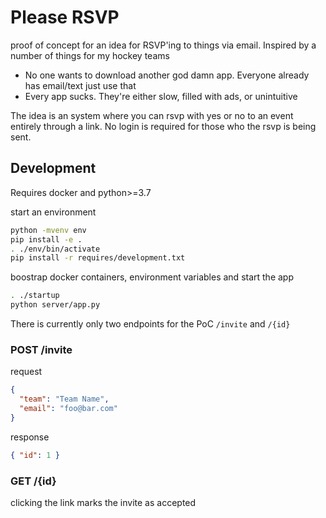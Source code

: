 # Please RSVP

proof of concept for an idea for RSVP'ing to things via email.
Inspired by a number of things for my hockey teams

- No one wants to download another god damn app. Everyone already has email/text just use that
- Every app sucks. They're either slow, filled with ads, or unintuitive

The idea is an system where you can rsvp with yes or no to an event entirely through a link. No login is required for those who the rsvp is being sent.

## Development

Requires docker and python>=3.7

start an environment

```bash
python -mvenv env
pip install -e .
. ./env/bin/activate
pip install -r requires/development.txt
```

boostrap docker containers, environment variables and start the app

```bash
. ./startup
python server/app.py
```

There is currently only two endpoints for the PoC `/invite` and `/{id}`

### POST /invite

request

```json
{
  "team": "Team Name",
  "email": "foo@bar.com"
}
```

response

```json
{ "id": 1 }
```

### GET /{id}

clicking the link marks the invite as accepted
